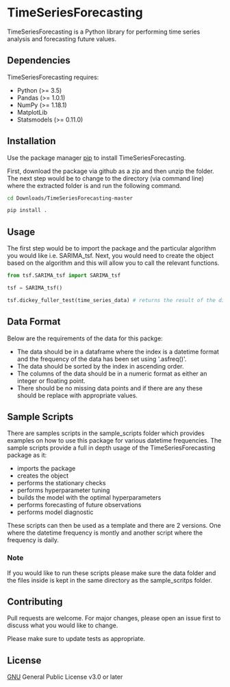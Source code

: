 # TimeSeriesForecasting

TimeSeriesForecasting is a Python library for performing time series analysis and 
forecasting future values.

## Dependencies
TimeSeriesForecasting requires:

+ Python (>= 3.5)
+ Pandas (>= 1.0.1)
+ NumPy (>= 1.18.1)
+ MatplotLib
+ Statsmodels (>= 0.11.0)

## Installation

Use the package manager [pip](https://pip.pypa.io/en/stable/) to install TimeSeriesForecasting.

First, download the package via github as a zip and then unzip the folder. The next step would be to change to the directory (via command line) where the extracted folder is and run the following command. 

```bash
cd Downloads/TimeSeriesForecasting-master

pip install .
```

## Usage

The first step would be to import the package and the particular algorithm you would like i.e. SARIMA_tsf. Next, you would need to create the object based on the algorithm and this will allow you to call the relevant functions. 

```python
from tsf.SARIMA_tsf import SARIMA_tsf

tsf = SARIMA_tsf()

tsf.dickey_fuller_test(time_series_data) # returns the result of the dickey fuller test
```

## Data Format

Below are the requirements of the data for this packge:

+ The data should be in a dataframe where the index is a datetime format and the frequency of the data has been set using '.asfreq()'.
+ The data should be sorted by the index in ascending order.
+ The columns of the data should be in a numeric format as either an integer or floating point.
+ There should be no missing data points and if there are any these should be replace with appropriate values.

## Sample Scripts

There are samples scripts in the sample_scripts folder which provides examples on how to use this package for various datetime frequencies. The sample scripts provide a full in depth usage of the TimeSeriesForecasting package as it:
+ imports the package
+ creates the object
+ performs the stationary checks
+ performs hyperparameter tuning
+ builds the model with the optimal hyperparameters
+ performs forecasting of future observations
+ performs model diagnostic

These scripts can then be used as a template and there are 2 versions. One where the datetime frequency is montly and another script where the frequency is daily. 

### Note 
If you would like to run these scripts please make sure the data folder and the files inside is kept in the same directory as the sample_scritps folder. 

## Contributing
Pull requests are welcome. For major changes, please open an issue first to discuss what you would like to change.

Please make sure to update tests as appropriate.

## License
[GNU](https://choosealicense.com/licenses/gpl-3.0/) General Public License v3.0 or later